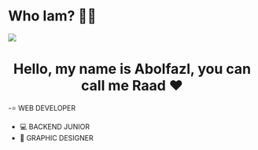 # Who Iam? 😶‍🌫️
<img align="center" src="https://repository-images.githubusercontent.com/245572380/df273280-6199-11ea-8094-2ed33e74c34f"/>
<h1 align="center" >Hello, my name is Abolfazl, you can call me Raad ❤️ </h1> 

-⭐  WEB DEVELOPER
-   💻 BACKEND JUNIOR
- 🍫  GRAPHIC DESIGNER
  
